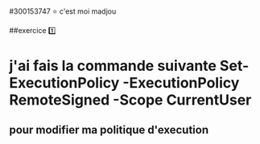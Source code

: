 
#300153747
:star: c'est moi madjou

##exercice :one:
# j'ai fais la commande suivante Set-ExecutionPolicy -ExecutionPolicy RemoteSigned -Scope CurrentUser
## pour modifier ma politique d'execution
